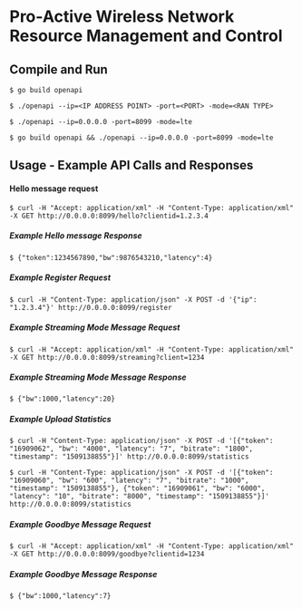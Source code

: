 # Pro-Active Wireless Network Resource Management and Control

## Compile and Run

    $ go build openapi

    $ ./openapi --ip=<IP ADDRESS POINT> -port=<PORT> -mode=<RAN TYPE>

    $ ./openapi --ip=0.0.0.0 -port=8099 -mode=lte

    $ go build openapi && ./openapi --ip=0.0.0.0 -port=8099 -mode=lte

## Usage - Example API Calls and Responses

#### Hello message request
    $ curl -H "Accept: application/xml" -H "Content-Type: application/xml" -X GET http://0.0.0.0:8099/hello?clientid=1.2.3.4

##### Example Hello message Response
    $ {"token":1234567890,"bw":9876543210,"latency":4}

##### Example Register Request
    $ curl -H "Content-Type: application/json" -X POST -d '{"ip": "1.2.3.4"}' http://0.0.0.0:8099/register

##### Example Streaming Mode Message Request
    $ curl -H "Accept: application/xml" -H "Content-Type: application/xml" -X GET http://0.0.0.0:8099/streaming?client=1234

##### Example Streaming Mode Message Response
    $ {"bw":1000,"latency":20}

##### Example Upload Statistics
    $ curl -H "Content-Type: application/json" -X POST -d '[{"token": "16909062", "bw": "4000", "latency": "7", "bitrate": "1800", "timestamp": "1509138855"}]' http://0.0.0.0:8099/statistics

    $ curl -H "Content-Type: application/json" -X POST -d '[{"token": "16909060", "bw": "600", "latency": "7", "bitrate": "1000", "timestamp": "1509138855"}, {"token": "16909061", "bw": "6000", "latency": "10", "bitrate": "8000", "timestamp": "1509138855"}]' http://0.0.0.0:8099/statistics

##### Example Goodbye Message Request
    $ curl -H "Accept: application/xml" -H "Content-Type: application/xml" -X GET http://0.0.0.0:8099/goodbye?clientid=1234

##### Example Goodbye Message Response
    $ {"bw":1000,"latency":7}
